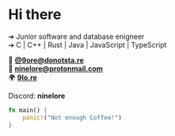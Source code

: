 # Hi there

➔ Junior software and database enigneer  
➔ C | C++ | Rust | Java | JavaScript | TypeScript  

🐘 **[@9ore@donotsta.re](https://donotsta.re/9lore)**  
📧 **[ninelore@protonmail.com](mailto:ninelore@prptonmail.com)**  
🌍 **[9lo.re](hhtps://9lo.re)**  

Discord: **ninelore**

```rs
fn main() {
    panic!("Not enough Coffee!")
}
```
